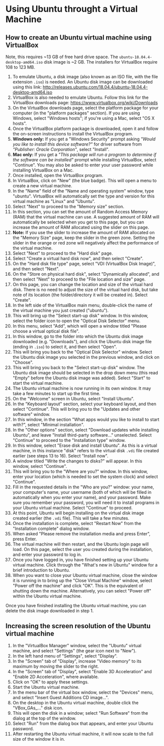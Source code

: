 # Using Ubuntu throught a Virtual Machine

## How to create an Ubuntu virtual machine using VirtualBox

Note, this requires ~13 GB of free hard drive space. The `ubuntu-18.04.4-desktop-amd64.iso` disk image is ~2 GB. The installers for VirtualBox require 108 to 123 MB.

1. To emulate Ubuntu, a disk image (also known as an ISO file, with the file extension `.iso`) is needed. An Ubuntu disk image can be downloaded using this link: <http://releases.ubuntu.com/18.04.4/ubuntu-18.04.4-desktop-amd64.iso>
2. VirtualBox is also needed to emulate Ubuntu. Follow this link for the VirtualBox downloads page: <https://www.virtualbox.org/wiki/Downloads>
3. On the VirtualBox downloads page, select the platform package for your computer (in the "platform packages" section). If you are using Windows, select "Windows hosts"; if you're using a Mac, select "OS X hosts".
4. Once the VirtualBox platform package is downloaded, open it and follow the on-screen instructions to install the VirtualBox program.
5. **Windows only:** If you get a "Windows Security" prompt asking *"Would you like to install this device software?"* for driver software from *"Publisher: Oracle Corporation"*, select "Install".
6. **Mac only:** If you get a *"This package will run a program to determine if the software can be installed"* prompt while installing VirtualBox, select "Continue". You may also be asked to enter your user password while installing VirtualBox on a Mac.
7. Once installed, open the VirtualBox program.
8. In VirtualBox, click on "New" (the blue badge). This will open a menu to create a new virtual machine.
9. In the "Name" field of the "Name and operating system" window, type "ubuntu". VirtualBox will automatically set the type and version for this virtual machine as "Linux" and "Ubuntu".
9. Select "Next" to proceed to the "Memory size" section.
10. In this section, you can set the amount of Random Access Memory (RAM) that the virtual machine can use. A suggested amount of RAM will automatically be selected when you get to this page, but you can increase the amount of RAM allocated using the slider on this page.
11. **Note:** If you use the slider to increase the amount of RAM allocated on the "Memory Size" page, keep the slider in the green zone. Setting the slider in the orange or red zone will negatively affect the performance of the virtual machine.
12. Select "Next" to proceed to the "Hard disk" page.
13. Select "Create a virtual hard disk now", and then select "Create".
14. On the "Hard disk file type" page, select "VDI (VirtualBox Disk Image)", and then select "Next".
15. On the "Store on physical hard disk", select "Dynamically allocated", and then select "Next" to proceed to the "File location and size" page.
16. On this page, you can change the location and size of the virtual hard disk. There is no need to adjust the size of the virtual hard disk, but take note of its location (the folder/directory it will be created in). Select "Create".
17. In the left side of the VirtualBox main menu, double-click the name of the virtual machine you just created ("ubuntu").
18. This will bring up the "Select start-up disk" window. In this window, select the folder icon to open the "Optical Disk Selector" menu.
19. In this menu, select "Add", which will open a window titled "Please choose a virtual optical disk file".
20. In this window, go to the folder into which the Ubuntu disk image downloaded (e.g. "Downloads"), and click the Ubuntu disk image file (ending in `.iso`) to select it, and then select "Open".
21. This will bring you back to the "Optical Disk Selector" window. Select the Ubuntu disk image you selected in the previous window, and click on "Choose".
22. This will bring you back to the "Select start-up disk" window. The Ubuntu disk image should be selected in the drop down menu (this read "Empty" before the Ubuntu disk image was added). Select "Start" to start the virtual machine.
23. The Ubuntu virtual machine is now running in its own window. It may take a few minutes to start up the first time.
24. On the "Welcome" screen in Ubuntu, select "Install Ubuntu".
25. In the "Keyboard layout" section, select your keyboard layout, and then select "Continue". This will bring you to the "Updates and other software" window.
26. In this window, in the section "What apps would you like to install to start with?", select "Minimal installation".
27. In the "Other options" section, select "Download updates while installing Ubuntu", and leave "Install third-party software..." unselected. Select "Continue" to proceed to the "Installation type" window.
28. In this window, select "Erase disk and install Ubuntu". As this is a virtual machine, in this instance "disk" refers to the virtual disk `.vdi` file created earlier (see steps 13 to 16). Select "Install now".
29. A window titled "Write the changes to disks?" will appear. In this window, select "Continue".
30. This will bring you to the "Where are you?" window. In this window, enter your location (which is needed to set the system clock) and select "Continue".
31. Fill in the requested details in the "Who are you?" window: your name, your computer's name, your username (both of which will be filled in automatically when you enter your name), and your password. Make sure you remember your password, you will need it to install programs in your Ubuntu virtual machine. Select "Continue" to proceed.
32. At this point, Ubuntu will begin installing on the virtual disk image created earlier (the `.vdi` file). This will take a few minutes.
33. Once the installation is complete, select "Restart Now" from the "Installation complete" dialog window.
34. When asked "Please remove the installation media and press Enter", press Enter.
35. The virtual machine will then restart, and the Ubuntu login page will load. On this page, select the user you created during the installation, and enter your password to log in.
36. Once you have logged in, you have finished setting up your Ubuntu virtual machine. Click through the "What's new in Ubuntu" window for a brief introduction to Ubuntu.
37. When you want to close your Ubuntu virtual machine, close the window it is running in to bring up the "Close Virtual Machine" window, select "Power off the machine" and click "OK". This is the equivalent of shutting down the machine. Alternatively, you can select "Power off" within the Ubuntu virtual machine.

Once you have finished installing the Ubuntu virtual machine, you can delete the disk image downloaded in step 1.

## Increasing the screen resolution of the Ubuntu virtual machine

1. In the "VirtualBox Manager" window, select the "Ubuntu" virtual machine, and select "Settings" (the gear icon next to "New").
2. In the left hand menu of "Settings", select "Display".
3. In the "Screen" tab of "Display", increase "Video memory" to its maximum by moving the slider to the right.
4. In the "Screen" tab of "Display", select "Enable 3D Acceleration" and "Enable 2D Acceleration", where available.
5. Click on "OK" to apply these settings.
6. Start the Ubuntu virtual machine.
7. In the menu bar of the virtual box window, select the "Devices" menu, and select "Insert Guest Additions CD image...".
8. On the desktop in the Ubuntu virtual machine, double click the "VBox_GAs_..." disk icon.
9. This will open the disk in a window; select "Run Software" from the dialog at the top of the window.
10. Select "Run" from the dialog box that appears, and enter your Ubuntu password.
11. After restarting the Ubuntu virtual machine, it will now scale to the full size of the window it is in.